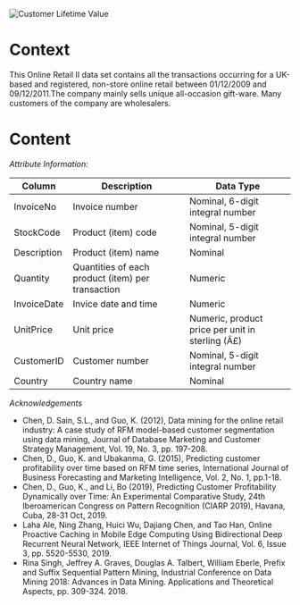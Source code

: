 ![Customer Lifetime Value](https://user-images.githubusercontent.com/122373044/225990159-1c83938a-71a6-45bb-8bab-3a9695773a73.png)


# Context
This Online Retail II data set contains all the transactions occurring for a UK-based and registered, non-store online retail between 01/12/2009 and 09/12/2011.The company mainly sells unique all-occasion gift-ware. Many customers of the company are wholesalers.

# Content
*Attribute Information:*

| Column | Description | Data Type |
|--------|-------------|-----------|
| InvoiceNo | Invoice number | Nominal, 6-digit integral number |
| StockCode | Product (item) code | Nominal, 5-digit integral number |
| Description | Product (item) name | Nominal |
| Quantity | Quantities of each product (item) per transaction | Numeric |
| InvoiceDate | Invice date and time | Numeric |
| UnitPrice | Unit price | Numeric, product price per unit in sterling (Â£) |
| CustomerID | Customer number | Nominal, 5-digit integral number |
| Country | Country name | Nominal | 

*Acknowledgements*
* Chen, D. Sain, S.L., and Guo, K. (2012), Data mining for the online retail industry: A case study of RFM model-based customer segmentation using data mining, Journal of Database Marketing and Customer Strategy Management, Vol. 19, No. 3, pp. 197-208.
* Chen, D., Guo, K. and Ubakanma, G. (2015), Predicting customer profitability over time based on RFM time series, International Journal of Business Forecasting and Marketing Intelligence, Vol. 2, No. 1, pp.1-18.
* Chen, D., Guo, K., and Li, Bo (2019), Predicting Customer Profitability Dynamically over Time: An Experimental Comparative Study, 24th Iberoamerican Congress on Pattern Recognition (CIARP 2019), Havana, Cuba, 28-31 Oct, 2019.
* Laha Ale, Ning Zhang, Huici Wu, Dajiang Chen, and Tao Han, Online Proactive Caching in Mobile Edge Computing Using Bidirectional Deep Recurrent Neural Network, IEEE Internet of Things Journal, Vol. 6, Issue 3, pp. 5520-5530, 2019.
* Rina Singh, Jeffrey A. Graves, Douglas A. Talbert, William Eberle, Prefix and Suffix Sequential Pattern Mining, Industrial Conference on Data Mining 2018: Advances in Data Mining. Applications and Theoretical Aspects, pp. 309-324. 2018.

